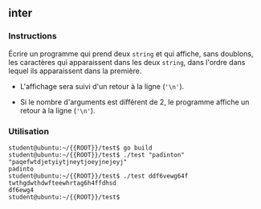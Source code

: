 ## inter

### Instructions

Écrire un programme qui prend deux `string` et qui affiche, sans doublons, les caractères qui apparaissent dans les deux `string`, dans l'ordre dans lequel ils apparaissent dans la première.

-   L'affichage sera suivi d'un retour à la ligne (`'\n'`).

-   Si le nombre d'arguments est différent de 2, le programme affiche un retour à la ligne (`'\n'`).

### Utilisation

```console
student@ubuntu:~/{{ROOT}}/test$ go build
student@ubuntu:~/{{ROOT}}/test$ ./test "padinton" "paqefwtdjetyiytjneytjoeyjnejeyj"
padinto
student@ubuntu:~/{{ROOT}}/test$ ./test ddf6vewg64f  twthgdwthdwfteewhrtag6h4ffdhsd
df6ewg4
student@ubuntu:~/{{ROOT}}/test$
```

